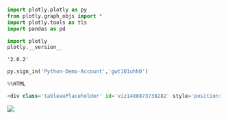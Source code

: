 

```python
import plotly.plotly as py
from plotly.graph_objs import *
import plotly.tools as tls
import pandas as pd
```


```python
import plotly
plotly.__version__
```




    '2.0.2'




```python
py.sign_in('Python-Demo-Account','gwt101uhh0')
```


```python
%%HTML 

<div class='tableauPlaceholder' id='viz1488873738282' style='position: relative'><noscript><a href='http:&#47;&#47;vizwiz.blogspot.com&#47;2015&#47;03&#47;makeover-monday-there-are-only-three.html'><img alt='Woman Power ' src='https:&#47;&#47;public.tableau.com&#47;static&#47;images&#47;Wo&#47;WomenManagers&#47;WomanPower&#47;1_rss.png' style='border: none' /></a></noscript><object class='tableauViz'  style='display:none;'><param name='host_url' value='https%3A%2F%2Fpublic.tableau.com%2F' /> <param name='site_root' value='' /><param name='name' value='WomenManagers&#47;WomanPower' /><param name='tabs' value='no' /><param name='toolbar' value='yes' /><param name='static_image' value='https:&#47;&#47;public.tableau.com&#47;static&#47;images&#47;Wo&#47;WomenManagers&#47;WomanPower&#47;1.png' /> <param name='animate_transition' value='yes' /><param name='display_static_image' value='yes' /><param name='display_spinner' value='yes' /><param name='display_overlay' value='yes' /><param name='display_count' value='yes' /></object></div>                <script type='text/javascript'>                    var divElement = document.getElementById('viz1488873738282');                    var vizElement = divElement.getElementsByTagName('object')[0];                    vizElement.style.width='754px';vizElement.style.height='619px';                    var scriptElement = document.createElement('script');                    scriptElement.src = 'https://public.tableau.com/javascripts/api/viz_v1.js';                    vizElement.parentNode.insertBefore(scriptElement, vizElement);                </script>
```
<section>
<div class='tableauPlaceholder' id='viz1474058356757' style='position: relative'><noscript><a href='#'><img alt=' ' src='https:&#47;&#47;public.tableau.com&#47;static&#47;images&#47;ex&#47;exercice1&#47;Courbesventesetprofit&#47;1_rss.png' style='border: none' /></a></noscript><object class='tableauViz'  style='display:none;'><param name='host_url' value='https%3A%2F%2Fpublic.tableau.com%2F' /> <param name='site_root' value='' /><param name='name' value='exercice1&#47;Courbesventesetprofit' /><param name='tabs' value='yes' /><param name='toolbar' value='yes' /><param name='static_image' value='https:&#47;&#47;public.tableau.com&#47;static&#47;images&#47;ex&#47;exercice1&#47;Courbesventesetprofit&#47;1.png' /> <param name='animate_transition' value='yes' /><param name='display_static_image' value='yes' /><param name='display_spinner' value='yes' /><param name='display_overlay' value='yes' /><param name='display_count' value='yes' /></object></div>                <script type='text/javascript'>                    var divElement = document.getElementById('viz1474058356757');                    var vizElement = divElement.getElementsByTagName('object')[0];                    vizElement.style.width='100%';vizElement.style.height=(divElement.offsetWidth*0.75)+'px';                    var scriptElement = document.createElement('script');                    scriptElement.src = 'https://public.tableau.com/javascripts/api/viz_v1.js';                    vizElement.parentNode.insertBefore(scriptElement, vizElement);                </script>
</section>










```python

```
